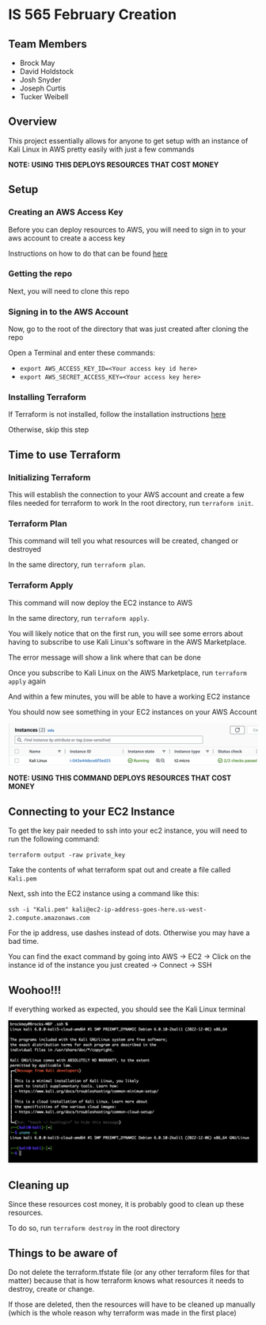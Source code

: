 # IS 565 February Creation

## Team Members
- Brock May
- David Holdstock
- Josh Snyder
- Joseph Curtis
- Tucker Weibell

## Overview
This project essentially allows for anyone to get setup with an instance of Kali Linux in AWS pretty easily with just a few commands

**NOTE: USING THIS DEPLOYS RESOURCES THAT COST MONEY**

## Setup

### Creating an AWS Access Key

Before you can deploy resources to AWS, you will need to sign in to your aws account to create a access key

Instructions on how to do that can be found [here](https://docs.aws.amazon.com/IAM/latest/UserGuide/id_credentials_access-keys.html#Using_CreateAccessKey)

### Getting the repo

Next, you will need to clone this repo

### Signing in to the AWS Account

Now, go to the root of the directory that was just created after cloning the repo

Open a Terminal and enter these commands:
- `export AWS_ACCESS_KEY_ID=<Your access key id here>`
- `export AWS_SECRET_ACCESS_KEY=<Your access key here>`

### Installing Terraform
If Terraform is not installed, follow the installation instructions [here](https://developer.hashicorp.com/terraform/tutorials/aws-get-started/install-cli)

Otherwise, skip this step

## Time to use Terraform

### Initializing Terraform
This will establish the connection to your AWS account and create a few files needed for terraform to work
In the root directory, run `terraform init`.

### Terraform Plan
This command will tell you what resources will be created, changed or destroyed

In the same directory, run `terraform plan`.

### Terraform Apply
This command will now deploy the EC2 instance to AWS

In the same directory, run `terraform apply`.

You will likely notice that on the first run, you will see some errors about having to subscribe to use Kali Linux's software in the AWS Marketplace.

The error message will show a link where that can be done

Once you subscribe to Kali Linux on the AWS Marketplace, run `terraform apply` again

And within a few minutes, you will be able to have a working EC2 instance

You should now see something in your EC2 instances on your AWS Account

![AWS EC2](./screenshots/AWS_EC2.png)

**NOTE: USING THIS COMMAND DEPLOYS RESOURCES THAT COST MONEY**

## Connecting to your EC2 Instance
To get the key pair needed to ssh into your ec2 instance, you will need to run the following command:

`terraform output -raw private_key`

Take the contents of what terraform spat out and create a file called
`Kali.pem`

Next, ssh into the EC2 instance using a command like this:

`ssh -i "Kali.pem" kali@ec2-ip-address-goes-here.us-west-2.compute.amazonaws.com`

For the ip address, use dashes instead of dots. Otherwise you may have a bad time.

You can find the exact command by going into AWS -> EC2 -> Click on the instance id of the instance you just created -> Connect -> SSH

## Woohoo!!!
If everything worked as expected, you should see the Kali Linux terminal

![Terminal Screenshot](./screenshots/Terminal_SSH.png)

## Cleaning up
Since these resources cost money, it is probably good to clean up these resources.

To do so, run `terraform destroy` in the root directory

## Things to be aware of

Do not delete the terraform.tfstate file (or any other terraform files for that matter) because that is how terraform knows what resources it needs to destroy, create or change.

If those are deleted, then the resources will have to be cleaned up manually (which is the whole reason why terraform was made in the first place)